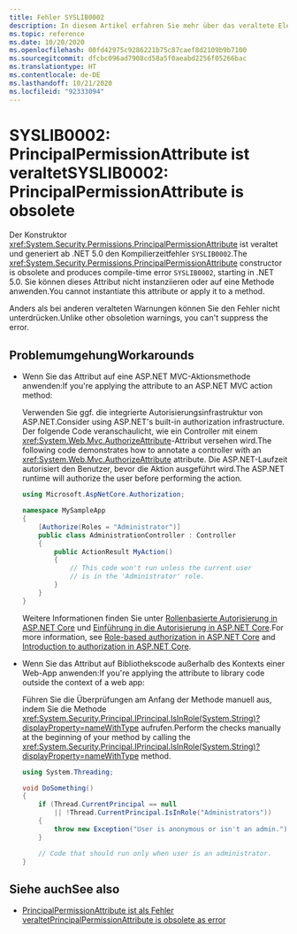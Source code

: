 ```yaml
---
title: Fehler SYSLIB0002
description: In diesem Artikel erfahren Sie mehr über das veraltete Element, das zur Kompilierzeit den Fehler SYSLIB0002 generiert.
ms.topic: reference
ms.date: 10/20/2020
ms.openlocfilehash: 00fd42975c9286221b75c87caef8d2109b9b7100
ms.sourcegitcommit: dfcbc096ad7908cd58a5f0aeabd2256f05266bac
ms.translationtype: HT
ms.contentlocale: de-DE
ms.lasthandoff: 10/21/2020
ms.locfileid: "92333094"
---
```

# <a name="syslib0002-principalpermissionattribute-is-obsolete"></a><span data-ttu-id="1f943-103">SYSLIB0002: PrincipalPermissionAttribute ist veraltet</span><span class="sxs-lookup"><span data-stu-id="1f943-103">SYSLIB0002: PrincipalPermissionAttribute is obsolete</span></span>

<span data-ttu-id="1f943-104">Der Konstruktor <xref:System.Security.Permissions.PrincipalPermissionAttribute> ist veraltet und generiert ab .NET 5.0 den Kompilierzeitfehler `SYSLIB0002`.</span><span class="sxs-lookup"><span data-stu-id="1f943-104">The <xref:System.Security.Permissions.PrincipalPermissionAttribute> constructor is obsolete and produces compile-time error `SYSLIB0002`, starting in .NET 5.0.</span></span> <span data-ttu-id="1f943-105">Sie können dieses Attribut nicht instanziieren oder auf eine Methode anwenden.</span><span class="sxs-lookup"><span data-stu-id="1f943-105">You cannot instantiate this attribute or apply it to a method.</span></span>

<span data-ttu-id="1f943-106">Anders als bei anderen veralteten Warnungen können Sie den Fehler nicht unterdrücken.</span><span class="sxs-lookup"><span data-stu-id="1f943-106">Unlike other obsoletion warnings, you can't suppress the error.</span></span>

## <a name="workarounds"></a><span data-ttu-id="1f943-107">Problemumgehung</span><span class="sxs-lookup"><span data-stu-id="1f943-107">Workarounds</span></span>

- <span data-ttu-id="1f943-108">Wenn Sie das Attribut auf eine ASP.NET MVC-Aktionsmethode anwenden:</span><span class="sxs-lookup"><span data-stu-id="1f943-108">If you're applying the attribute to an ASP.NET MVC action method:</span></span>

  <span data-ttu-id="1f943-109">Verwenden Sie ggf. die integrierte Autorisierungsinfrastruktur von ASP.NET.</span><span class="sxs-lookup"><span data-stu-id="1f943-109">Consider using ASP.NET's built-in authorization infrastructure.</span></span> <span data-ttu-id="1f943-110">Der folgende Code veranschaulicht, wie ein Controller mit einem <xref:System.Web.Mvc.AuthorizeAttribute>-Attribut versehen wird.</span><span class="sxs-lookup"><span data-stu-id="1f943-110">The following code demonstrates how to annotate a controller with an <xref:System.Web.Mvc.AuthorizeAttribute> attribute.</span></span> <span data-ttu-id="1f943-111">Die ASP.NET-Laufzeit autorisiert den Benutzer, bevor die Aktion ausgeführt wird.</span><span class="sxs-lookup"><span data-stu-id="1f943-111">The ASP.NET runtime will authorize the user before performing the action.</span></span>

  ```csharp
  using Microsoft.AspNetCore.Authorization;

  namespace MySampleApp
  {
      [Authorize(Roles = "Administrator")]
      public class AdministrationController : Controller
      {
          public ActionResult MyAction()
          {
              // This code won't run unless the current user
              // is in the 'Administrator' role.
          }
      }
  }
  ```

  <span data-ttu-id="1f943-112">Weitere Informationen finden Sie unter [Rollenbasierte Autorisierung in ASP.NET Core](/aspnet/core/security/authorization/roles) und [Einführung in die Autorisierung in ASP.NET Core](/aspnet/core/security/authorization/introduction).</span><span class="sxs-lookup"><span data-stu-id="1f943-112">For more information, see [Role-based authorization in ASP.NET Core](/aspnet/core/security/authorization/roles) and [Introduction to authorization in ASP.NET Core](/aspnet/core/security/authorization/introduction).</span></span>

- <span data-ttu-id="1f943-113">Wenn Sie das Attribut auf Bibliothekscode außerhalb des Kontexts einer Web-App anwenden:</span><span class="sxs-lookup"><span data-stu-id="1f943-113">If you're applying the attribute to library code outside the context of a web app:</span></span>

  <span data-ttu-id="1f943-114">Führen Sie die Überprüfungen am Anfang der Methode manuell aus, indem Sie die Methode <xref:System.Security.Principal.IPrincipal.IsInRole(System.String)?displayProperty=nameWithType> aufrufen.</span><span class="sxs-lookup"><span data-stu-id="1f943-114">Perform the checks manually at the beginning of your method by calling the <xref:System.Security.Principal.IPrincipal.IsInRole(System.String)?displayProperty=nameWithType> method.</span></span>

  ```csharp
  using System.Threading;

  void DoSomething()
  {
      if (Thread.CurrentPrincipal == null
          || !Thread.CurrentPrincipal.IsInRole("Administrators"))
      {
          throw new Exception("User is anonymous or isn't an admin.");
      }

      // Code that should run only when user is an administrator.
  }
  ```

## <a name="see-also"></a><span data-ttu-id="1f943-115">Siehe auch</span><span class="sxs-lookup"><span data-stu-id="1f943-115">See also</span></span>

- [<span data-ttu-id="1f943-116">PrincipalPermissionAttribute ist als Fehler veraltet</span><span class="sxs-lookup"><span data-stu-id="1f943-116">PrincipalPermissionAttribute is obsolete as error</span></span>](3.1-5.0.md#principalpermissionattribute-is-obsolete-as-error)
